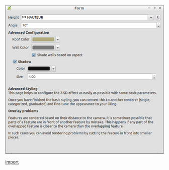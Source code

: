 ![](../images/Qgs25DRendererWidget-standalone.png)

[import](../gui/qgis-sample-Qgs25DRendererWidget.py)
